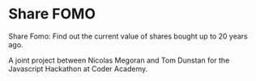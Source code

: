 # Share FOMO
Share Fomo: Find out the current value of shares bought up to 20 years ago.

A joint project between Nicolas Megoran and Tom Dunstan for the Javascript Hackathon at Coder Academy.
